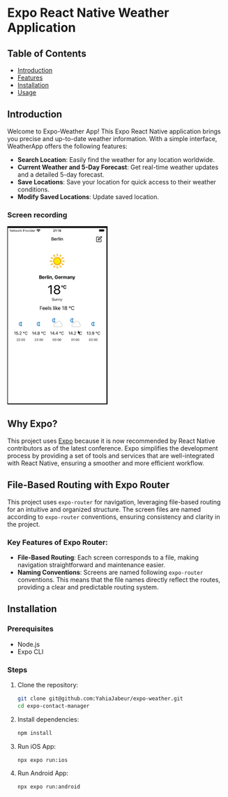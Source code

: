# Expo React Native Weather Application

## Table of Contents

- [Introduction](#introduction)
- [Features](#features)
- [Installation](#installation)
- [Usage](#usage)


## Introduction

Welcome to Expo-Weather App! This Expo React Native application brings you precise and up-to-date weather information. With a simple interface, WeatherApp offers the following features:

- **Search Location**: Easily find the weather for any location worldwide.
- **Current Weather and 5-Day Forecast**: Get real-time weather updates and a detailed 5-day forecast.
- **Save Locations**: Save your location for quick access to their weather conditions.
- **Modify Saved Locations**: Update saved location.


### Screen recording

<img src="./assets/expo-weather.gif" alt="Alt text" width="230">

## Why Expo?

This project uses [Expo](https://expo.dev/) because it is now recommended by React Native contributors as of the latest conference. Expo simplifies the development process by providing a set of tools and services that are well-integrated with React Native, ensuring a smoother and more efficient workflow.

## File-Based Routing with Expo Router

This project uses `expo-router` for navigation, leveraging file-based routing for an intuitive and organized structure. The screen files are named according to `expo-router` conventions, ensuring consistency and clarity in the project.

### Key Features of Expo Router:
- **File-Based Routing**: Each screen corresponds to a file, making navigation straightforward and maintenance easier.
- **Naming Conventions**: Screens are named following `expo-router` conventions. This means that the file names directly reflect the routes, providing a clear and predictable routing system.

## Installation

### Prerequisites

- Node.js
- Expo CLI

### Steps

1. Clone the repository:

   ```bash
   git clone git@github.com:YahiaJabeur/expo-weather.git
   cd expo-contact-manager

2. Install dependencies:

   ```bash
   npm install

3. Run iOS App:
   ```bash
   npx expo run:ios

4. Run Android App:
   ```bash
   npx expo run:android

